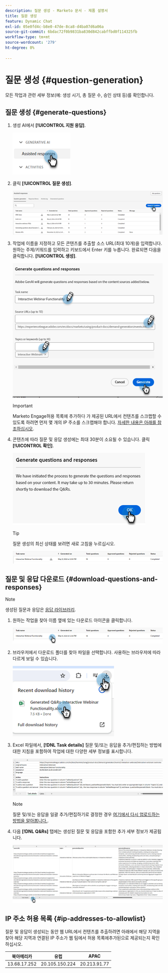 ```yaml
---
description: 질문 생성 - Marketo 문서 - 제품 설명서
title: 질문 생성
feature: Dynamic Chat
exl-id: 05e0fd4c-b8e0-47de-8ca8-d4ba07d6a06a
source-git-commit: 6bdac72f0b9831ba830d842cabffbd0f114325fb
workflow-type: tm+mt
source-wordcount: '279'
ht-degree: 0%

---
```


# 질문 생성 {#question-generation}

모든 작업과 관련 세부 정보(예: 생성 시기, 총 질문 수, 승인 상태 등)를 확인합니다.

## 질문 생성 {#generate-questions}

1. 생성 AI에서 **[!UICONTROL 지원 응답]**.

   ![](assets/question-generation-1.png)

1. 클릭 **[!UICONTROL 질문 생성]**.

   ![](assets/question-generation-2.png)

1. 작업에 이름을 지정하고 모든 콘텐츠를 추출할 소스 URL(최대 10개)을 입력합니다. 원하는 주제/키워드를 입력하고 키보드에서 Enter 키를 누릅니다. 완료되면 다음을 클릭합니다. **[!UICONTROL 생성]**.

   ![](assets/question-generation-3.png)

   >[!IMPORTANT]
   >
   >Marketo Engage허용 목록에 추가하다 가 제공된 URL에서 컨텐츠를 스크랩할 수 있도록 하려면 먼저 몇 개의 IP 주소를 스크랩해야 합니다. [자세한 내용은 아래를 참조하십시오](#ip-addresses-to-allowlist).

1. 콘텐츠에 따라 질문 및 응답 생성에는 최대 30분이 소요될 수 있습니다. 클릭 **[!UICONTROL 확인]**.

   ![](assets/question-generation-4.png)

   >[!TIP]
   >
   >질문 생성의 최신 상태를 보려면 새로 고침을 누르십시오.

   ![](assets/question-generation-5.png)

## 질문 및 응답 다운로드 {#download-questions-and-responses}

>[!NOTE]
>
>생성된 질문과 응답은 [응답 라이브러리](/help/marketo/product-docs/demand-generation/dynamic-chat/generative-ai/response-library.md).

1. 원하는 작업을 찾아 이름 옆에 있는 다운로드 아이콘을 클릭합니다.

   ![](assets/question-generation-6.png)

1. 브라우저에서 다운로드 폴더를 찾아 파일을 선택합니다. 사용하는 브라우저에 따라 다르게 보일 수 있습니다.

   ![](assets/question-generation-7.png)

1. Excel 파일에서, **[!DNL Task details]** 질문 및/또는 응답을 추가/편집하는 방법에 대한 지침을 포함하여 작업에 대한 다양한 세부 정보를 표시합니다.

   ![](assets/question-generation-8.png)

   >[!NOTE]
   >
   >질문 및/또는 응답을 일괄 추가/편집하기로 결정한 경우 [여기에서 다시 업로드하는 방법을 알아봅니다.](/help/marketo/product-docs/demand-generation/dynamic-chat/generative-ai/response-library.md).

1. 다음 **[!DNL Q&Rs]** 탭에는 생성된 질문 및 응답을 포함한 추가 세부 정보가 제공됩니다.

   ![](assets/question-generation-9.png)

## IP 주소 허용 목록 {#ip-addresses-to-allowlist}

질문 및 응답이 생성되는 동안 웹 URL에서 컨텐츠를 추출하려면 아래에서 해당 지역을 찾아 해당 지역과 연결된 IP 주소가 웹 팀에서 허용 목록에추가된으로 제공되는지 확인하십시오.

<table width="450">
<thead>
  <tr>
    <th>북아메리카</th>
    <th>유럽</th>
    <th>APAC</th>
  </tr>
</thead>
<tbody>
  <tr>
    <td>13.68.17.252</td>
    <td>20.105.150.224</td>
    <td>20.213.91.77</td>
  </tr>
</tbody>
</table>
